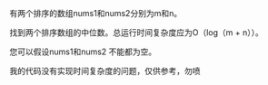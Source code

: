 有两个排序的数组nums1和nums2分别为m和n。

找到两个排序数组的中位数。总运行时间复杂度应为O（log（m + n））。

您可以假设nums1和nums2  不能都为空。

我的代码没有实现时间复杂度的问题，仅供参考，勿喷
